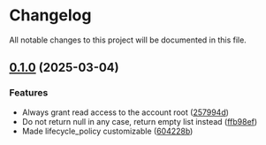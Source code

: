 # Changelog

All notable changes to this project will be documented in this file.

## [0.1.0](https://github.com/opsworks-co/ecr-pull-through/compare/v0.0.3...v0.1.0) (2025-03-04)


### Features

* Always grant read access to the account root ([257994d](https://github.com/opsworks-co/ecr-pull-through/commit/257994d32d577e7037fdbbe1eb9f2467a397d1e7))
* Do not return null in any case, return empty list instead ([ffb98ef](https://github.com/opsworks-co/ecr-pull-through/commit/ffb98ef28c8072d732a27a7f5a099abc73161fd4))
* Made lifecycle_policy customizable ([604228b](https://github.com/opsworks-co/ecr-pull-through/commit/604228b0744500d2eb217942057b911ed8097573))
